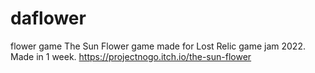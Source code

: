 # daflower
flower game
The Sun Flower game made for Lost Relic game jam 2022. Made in 1 week.
https://projectnogo.itch.io/the-sun-flower

